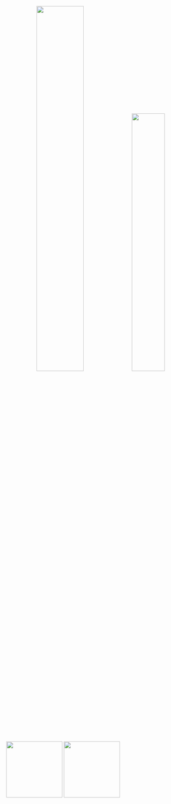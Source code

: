 


<p align="center">
<img width="50%"  src="https://github-readme-stats.vercel.app/api?username=yin-qiyu&count_private=true&show_icons=true&include_all_commits=false&hide_border=true&hide_title=true" />
<img width="42%"  src="https://github-readme-streak-stats.herokuapp.com/?user=yin-qiyu&hide_border=true" />
</p>

<img src="https://github-readme-stats.vercel.app/api?username=yin-qiyu&count_private=true&show_icons=true&theme=tokyonight&layout=compact" height="150"> <img src="https://github-readme-stats.vercel.app/api/top-langs/?username=yin-qiyu&theme=tokyonight&layout=compact" height="150">




<!--
**yin-qiyu/yin-qiyu** is a ✨ _special_ ✨ repository because its `README.md` (this file) appears on your GitHub profile.

Here are some ideas to get you started:

- 🔭 I’m currently working on ...
- 🌱 I’m currently learning ...
- 👯 I’m looking to collaborate on ...
- 🤔 I’m looking for help with ...
- 💬 Ask me about ...
- 📫 How to reach me: ...
- 😄 Pronouns: ...
- ⚡ Fun fact: ...
-->



